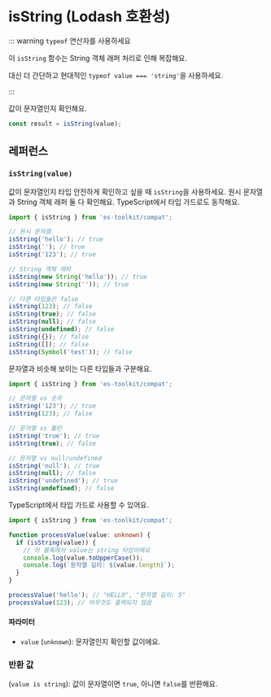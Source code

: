 # isString (Lodash 호환성)

::: warning `typeof` 연산자를 사용하세요

이 `isString` 함수는 String 객체 래퍼 처리로 인해 복잡해요.

대신 더 간단하고 현대적인 `typeof value === 'string'`을 사용하세요.

:::

값이 문자열인지 확인해요.

```typescript
const result = isString(value);
```

## 레퍼런스

### `isString(value)`

값이 문자열인지 타입 안전하게 확인하고 싶을 때 `isString`을 사용하세요. 원시 문자열과 String 객체 래퍼 둘 다 확인해요. TypeScript에서 타입 가드로도 동작해요.

```typescript
import { isString } from 'es-toolkit/compat';

// 원시 문자열
isString('hello'); // true
isString(''); // true
isString('123'); // true

// String 객체 래퍼
isString(new String('hello')); // true
isString(new String('')); // true

// 다른 타입들은 false
isString(123); // false
isString(true); // false
isString(null); // false
isString(undefined); // false
isString({}); // false
isString([]); // false
isString(Symbol('test')); // false
```

문자열과 비슷해 보이는 다른 타입들과 구분해요.

```typescript
import { isString } from 'es-toolkit/compat';

// 문자열 vs 숫자
isString('123'); // true
isString(123); // false

// 문자열 vs 불린
isString('true'); // true
isString(true); // false

// 문자열 vs null/undefined
isString('null'); // true
isString(null); // false
isString('undefined'); // true
isString(undefined); // false
```

TypeScript에서 타입 가드로 사용할 수 있어요.

```typescript
import { isString } from 'es-toolkit/compat';

function processValue(value: unknown) {
  if (isString(value)) {
    // 이 블록에서 value는 string 타입이에요
    console.log(value.toUpperCase());
    console.log(`문자열 길이: ${value.length}`);
  }
}

processValue('hello'); // "HELLO", "문자열 길이: 5"
processValue(123); // 아무것도 출력되지 않음
```

#### 파라미터

- `value` (`unknown`): 문자열인지 확인할 값이에요.

### 반환 값

(`value is string`): 값이 문자열이면 `true`, 아니면 `false`를 반환해요.
